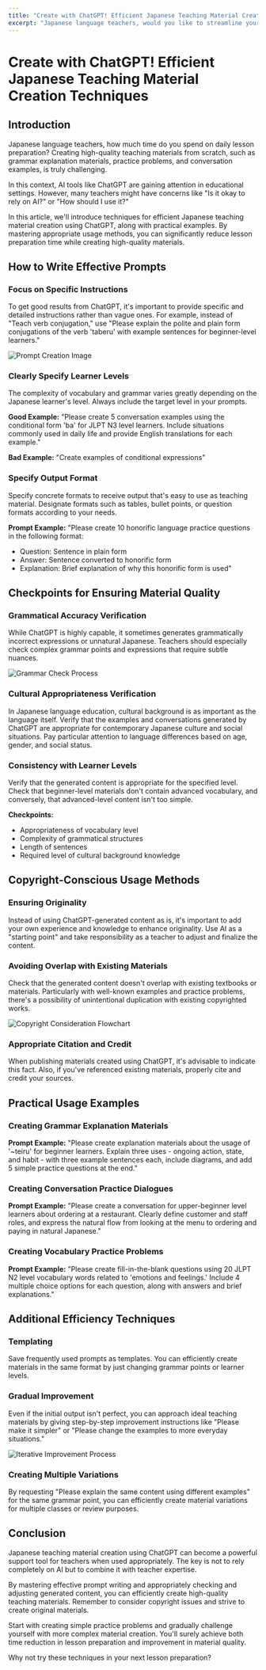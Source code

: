 ```yaml
---
title: "Create with ChatGPT! Efficient Japanese Teaching Material Creation Techniques"
excerpt: "Japanese language teachers, would you like to streamline your lesson preparation using ChatGPT? We'll explain practical techniques in detail, from effective prompt writing to copyright considerations."
---
```


<!-- s1 -->
# Create with ChatGPT! Efficient Japanese Teaching Material Creation Techniques

<!-- s2 -->
## Introduction

<!-- s3 -->
Japanese language teachers, how much time do you spend on daily lesson preparation? Creating high-quality teaching materials from scratch, such as grammar explanation materials, practice problems, and conversation examples, is truly challenging.

<!-- s4 -->
In this context, AI tools like ChatGPT are gaining attention in educational settings. However, many teachers might have concerns like "Is it okay to rely on AI?" or "How should I use it?"

<!-- s5 -->
In this article, we'll introduce techniques for efficient Japanese teaching material creation using ChatGPT, along with practical examples. By mastering appropriate usage methods, you can significantly reduce lesson preparation time while creating high-quality materials.

<!-- s6 -->
## How to Write Effective Prompts

<!-- s7 -->
### Focus on Specific Instructions

<!-- s8 -->
To get good results from ChatGPT, it's important to provide specific and detailed instructions rather than vague ones. For example, instead of "Teach verb conjugation," use "Please explain the polite and plain form conjugations of the verb 'taberu' with example sentences for beginner-level learners."

<!-- s9 -->
![Prompt Creation Image](/images/blog/007/prompt-example.jpg)

<!-- s10 -->
### Clearly Specify Learner Levels

<!-- s11 -->
The complexity of vocabulary and grammar varies greatly depending on the Japanese learner's level. Always include the target level in your prompts.

<!-- s12 -->
**Good Example:**
"Please create 5 conversation examples using the conditional form 'ba' for JLPT N3 level learners. Include situations commonly used in daily life and provide English translations for each example."

<!-- s13 -->
**Bad Example:**
"Create examples of conditional expressions"

<!-- s14 -->
### Specify Output Format

<!-- s15 -->
Specify concrete formats to receive output that's easy to use as teaching material. Designate formats such as tables, bullet points, or question formats according to your needs.

<!-- s16 -->
**Prompt Example:**
"Please create 10 honorific language practice questions in the following format:
- Question: Sentence in plain form
- Answer: Sentence converted to honorific form
- Explanation: Brief explanation of why this honorific form is used"

<!-- s17 -->
## Checkpoints for Ensuring Material Quality

<!-- s18 -->
### Grammatical Accuracy Verification

<!-- s19 -->
While ChatGPT is highly capable, it sometimes generates grammatically incorrect expressions or unnatural Japanese. Teachers should especially check complex grammar points and expressions that require subtle nuances.

<!-- s20 -->
![Grammar Check Process](/images/blog/007/grammar-check.jpg)

<!-- s21 -->
### Cultural Appropriateness Verification

<!-- s22 -->
In Japanese language education, cultural background is as important as the language itself. Verify that the examples and conversations generated by ChatGPT are appropriate for contemporary Japanese culture and social situations. Pay particular attention to language differences based on age, gender, and social status.

<!-- s23 -->
### Consistency with Learner Levels

<!-- s24 -->
Verify that the generated content is appropriate for the specified level. Check that beginner-level materials don't contain advanced vocabulary, and conversely, that advanced-level content isn't too simple.

<!-- s25 -->
**Checkpoints:**
- Appropriateness of vocabulary level
- Complexity of grammatical structures
- Length of sentences
- Required level of cultural background knowledge

<!-- s26 -->
## Copyright-Conscious Usage Methods

<!-- s27 -->
### Ensuring Originality

<!-- s28 -->
Instead of using ChatGPT-generated content as is, it's important to add your own experience and knowledge to enhance originality. Use AI as a "starting point" and take responsibility as a teacher to adjust and finalize the content.

<!-- s29 -->
### Avoiding Overlap with Existing Materials

<!-- s30 -->
Check that the generated content doesn't overlap with existing textbooks or materials. Particularly with well-known examples and practice problems, there's a possibility of unintentional duplication with existing copyrighted works.

<!-- s31 -->
![Copyright Consideration Flowchart](/images/blog/007/copyright-flow.jpg)

<!-- s32 -->
### Appropriate Citation and Credit

<!-- s33 -->
When publishing materials created using ChatGPT, it's advisable to indicate this fact. Also, if you've referenced existing materials, properly cite and credit your sources.

<!-- s34 -->
## Practical Usage Examples

<!-- s35 -->
### Creating Grammar Explanation Materials

<!-- s36 -->
**Prompt Example:**
"Please create explanation materials about the usage of '~teiru' for beginner learners. Explain three uses - ongoing action, state, and habit - with three example sentences each, include diagrams, and add 5 simple practice questions at the end."

<!-- s37 -->
### Creating Conversation Practice Dialogues

<!-- s38 -->
**Prompt Example:**
"Please create a conversation for upper-beginner level learners about ordering at a restaurant. Clearly define customer and staff roles, and express the natural flow from looking at the menu to ordering and paying in natural Japanese."

<!-- s39 -->
### Creating Vocabulary Practice Problems

<!-- s40 -->
**Prompt Example:**
"Please create fill-in-the-blank questions using 20 JLPT N2 level vocabulary words related to 'emotions and feelings.' Include 4 multiple choice options for each question, along with answers and brief explanations."

<!-- s41 -->
## Additional Efficiency Techniques

<!-- s42 -->
### Templating

<!-- s43 -->
Save frequently used prompts as templates. You can efficiently create materials in the same format by just changing grammar points or learner levels.

<!-- s44 -->
### Gradual Improvement

<!-- s45 -->
Even if the initial output isn't perfect, you can approach ideal teaching materials by giving step-by-step improvement instructions like "Please make it simpler" or "Please change the examples to more everyday situations."

<!-- s46 -->
![Iterative Improvement Process](/images/blog/007/iterative-improvement.jpg)

<!-- s47 -->
### Creating Multiple Variations

<!-- s48 -->
By requesting "Please explain the same content using different examples" for the same grammar point, you can efficiently create material variations for multiple classes or review purposes.

<!-- s49 -->
## Conclusion

<!-- s50 -->
Japanese teaching material creation using ChatGPT can become a powerful support tool for teachers when used appropriately. The key is not to rely completely on AI but to combine it with teacher expertise.

<!-- s51 -->
By mastering effective prompt writing and appropriately checking and adjusting generated content, you can efficiently create high-quality teaching materials. Remember to consider copyright issues and strive to create original materials.

<!-- s52 -->
Start with creating simple practice problems and gradually challenge yourself with more complex material creation. You'll surely achieve both time reduction in lesson preparation and improvement in material quality.

<!-- s53 -->
Why not try these techniques in your next lesson preparation?